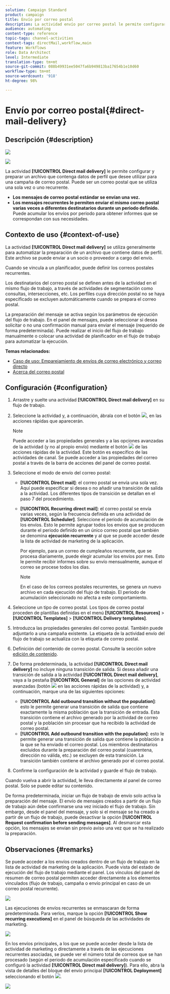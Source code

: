 ```yaml
---
solution: Campaign Standard
product: campaign
title: Envío por correo postal
description: La actividad envío por correo postal le permite configurar el envío de un único correo postal o de uno recurrente en un flujo de trabajo.
audience: automating
content-type: reference
topic-tags: channel-activities
context-tags: directMail,workflow,main
feature: Workflows
role: Data Architect
level: Intermediate
translation-type: tm+mt
source-git-commit: 088b49931ee5047fa6b949813ba17654b1e10d60
workflow-type: tm+mt
source-wordcount: '918'
ht-degree: 98%

---
```



# Envío por correo postal{#direct-mail-delivery}

## Descripción {#description}

![](assets/paper.png)

![](assets/recurrentpaper.png)

La actividad **[!UICONTROL Direct mail delivery]** le permite configurar y preparar un archivo que contenga datos de perfil que desee utilizar para una campaña de correo postal. Puede ser un correo postal que se utiliza una sola vez o uno recurrente.

* **Los mensajes de correo postal estándar se envían una vez.**
* **Los mensajes recurrentes le permiten enviar el mismo correo postal varias veces a diferentes destinatarios durante un periodo definido.** Puede acumular los envíos por periodo para obtener informes que se correspondan con sus necesidades.

## Contexto de uso {#context-of-use}

La actividad **[!UICONTROL Direct mail delivery]** se utiliza generalmente para automatizar la preparación de un archivo que contiene datos de perfil. Este archivo se puede enviar a un socio o proveedor a cargo del envío.

Cuando se vincula a un planificador, puede definir los correos postales recurrentes.

Los destinatarios del correo postal se definen antes de la actividad en el mismo flujo de trabajo, a través de actividades de segmentación como consultas, intersecciones, etc. Los perfiles cuya dirección postal no se haya especificado se excluyen automáticamente cuando se prepara el correo postal.

La preparación del mensaje se activa según los parámetros de ejecución del flujo de trabajo. En el panel de mensajes, puede seleccionar si desea solicitar o no una confirmación manual para enviar el mensaje (requerido de forma predeterminada). Puede realizar el inicio del flujo de trabajo manualmente o colocar una actividad de planificador en el flujo de trabajo para automatizar la ejecución.

**Temas relacionados:**

* [Caso de uso: Emparejamiento de envíos de correo electrónico y correo directo](../../automating/using/coupling-email-direct-mail.md)
* [Acerca del correo postal](../../channels/using/about-direct-mail.md)

## Configuración {#configuration}

1. Arrastre y suelte una actividad **[!UICONTROL Direct mail delivery]** en su flujo de trabajo.
1. Seleccione la actividad y, a continuación, ábrala con el botón ![](assets/edit_darkgrey-24px.png), en las acciones rápidas que aparecerán.

   >[!NOTE]
   >
   >Puede acceder a las propiedades generales y a las opciones avanzadas de la actividad (y no al propio envío) mediante el botón ![](assets/dlv_activity_params-24px.png) de las acciones rápidas de la actividad. Este botón es específico de las actividades de canal. Se puede acceder a las propiedades del correo postal a través de la barra de acciones del panel de correo postal.

1. Seleccione el modo de envío del correo postal:

   * **[!UICONTROL Direct mail]**: el correo postal se envía una sola vez. Aquí puede especificar si desea o no añadir una transición de salida a la actividad. Los diferentes tipos de transición se detallan en el paso 7 del procedimiento.
   * **[!UICONTROL Recurring direct mail]**: el correo postal se envía varias veces, según la frecuencia definida en una actividad de **[!UICONTROL Scheduler]**. Seleccione el periodo de acumulación de los envíos. Esto le permite agrupar todos los envíos que se producen durante el periodo definido en un único correo postal que también se denomina **ejecución recurrente** y al que se puede acceder desde la lista de actividad de marketing de la aplicación.

      Por ejemplo, para un correo de cumpleaños recurrente, que se procesa diariamente, puede elegir acumular los envíos por mes. Esto le permite recibir informes sobre su envío mensualmente, aunque el correo se procese todos los días.

      >[!NOTE]
      >
      >En el caso de los correos postales recurrentes, se genera un nuevo archivo en cada ejecución del flujo de trabajo. El periodo de acumulación seleccionado no afecta a este comportamiento.

1. Seleccione un tipo de correo postal. Los tipos de correo postal proceden de plantillas definidas en el menú **[!UICONTROL Resources]** > **[!UICONTROL Templates]** > **[!UICONTROL Delivery templates]**.
1. Introduzca las propiedades generales del correo postal. También puede adjuntarlo a una campaña existente. La etiqueta de la actividad envío del flujo de trabajo se actualiza con la etiqueta de correo postal.
1. Definición del contenido de correo postal. Consulte la sección sobre [edición de contenido](../../designing/using/personalization.md).
1. De forma predeterminada, la actividad **[!UICONTROL Direct mail delivery]** no incluye ninguna transición de salida. Si desea añadir una transición de salida a la actividad **[!UICONTROL Direct mail delivery]**, vaya a la pestaña **[!UICONTROL General]** de las opciones de actividad avanzadas (botón ![](assets/dlv_activity_params-24px.png) en las acciones rápidas de la actividad) y, a continuación, marque una de las siguientes opciones:

   * **[!UICONTROL Add outbound transition without the population]**: esto le permite generar una transición de salida que contiene exactamente la misma población que la transición de entrada. Esta transición contiene el archivo generado por la actividad de correo postal y la población sin procesar que ha recibido la actividad de correo postal.
   * **[!UICONTROL Add outbound transition with the population]**: esto le permite generar una transición de salida que contiene la población a la que se ha enviado el correo postal. Los miembros destinatarios excluidos durante la preparación del correo postal (cuarentena, dirección no válida, etc.) se excluyen de esta transición. La transición también contiene el archivo generado por el correo postal.

1. Confirme la configuración de la actividad y guarde el flujo de trabajo.

Cuando vuelva a abrir la actividad, le lleva directamente al panel de correo postal. Solo se puede editar su contenido.

De forma predeterminada, iniciar un flujo de trabajo de envío solo activa la preparación del mensaje. El envío de mensajes creados a partir de un flujo de trabajo aún debe confirmarse una vez iniciado el flujo de trabajo. Sin embargo, desde el panel del mensaje, y solo si el mensaje se ha creado a partir de un flujo de trabajo, puede desactivar la opción **[!UICONTROL Request confirmation before sending messages]**. Al desmarcar esta opción, los mensajes se envían sin previo aviso una vez que se ha realizado la preparación.

## Observaciones {#remarks}

Se puede acceder a los envíos creados dentro de un flujo de trabajo en la lista de actividad de marketing de la aplicación. Puede vista del estado de ejecución del flujo de trabajo mediante el panel. Los vínculos del panel de resumen de correo postal permiten acceder directamente a los elementos vinculados (flujo de trabajo, campaña o envío principal en caso de un correo postal recurrente).

![](assets/wkf_display_parent_elements_direct_mail.png)

Las ejecuciones de envíos recurrentes se enmascaran de forma predeterminada. Para verlos, marque la opción **[!UICONTROL Show recurring executions]** en el panel de búsqueda de las actividades de marketing.

![](assets/wkf_display_recurrent_executions_direct_mail.png)

En los envíos principales, a los que se puede acceder desde la lista de actividad de marketing o directamente a través de las ejecuciones recurrentes asociadas, se puede ver el número total de correos que se han procesado (según el periodo de acumulación especificado cuando se configuró la actividad **[!UICONTROL Direct mail delivery]**). Para ello, abra la vista de detalles del bloque del envío principal **[!UICONTROL Deployment]** seleccionando el botón ![](assets/wkf_dlv_detail_button.png).

![](assets/wkf_display_recurrent_executions_3_direct_mail.png)
